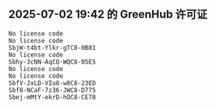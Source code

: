 ## 2025-07-02 19:42 的 GreenHub 许可证
```
No license code
No license code
SbjW-t4bt-Ylkr-gTC8-0B81
No license code
Sbhy-3cNN-AqCQ-WQC8-05E5
No license code
No license code
SbfV-JxLD-VIu8-w8C8-23ED
Sbf8-NCaF-7z36-JWC8-D775
Sbej-mMtY-ekrD-hOC8-CE78
```
